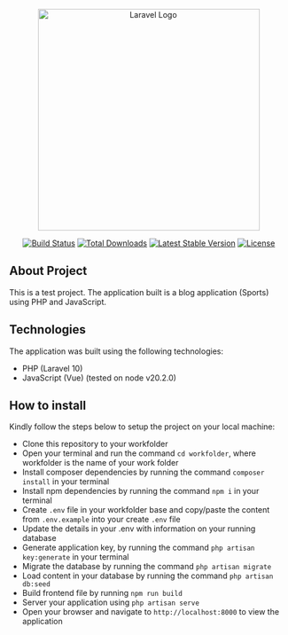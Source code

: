 <p align="center"><a href="https://laravel.com" target="_blank"><img src="https://raw.githubusercontent.com/laravel/art/master/logo-lockup/5%20SVG/2%20CMYK/1%20Full%20Color/laravel-logolockup-cmyk-red.svg" width="400" alt="Laravel Logo"></a></p>

<p align="center">
<a href="https://github.com/laravel/framework/actions"><img src="https://github.com/laravel/framework/workflows/tests/badge.svg" alt="Build Status"></a>
<a href="https://packagist.org/packages/laravel/framework"><img src="https://img.shields.io/packagist/dt/laravel/framework" alt="Total Downloads"></a>
<a href="https://packagist.org/packages/laravel/framework"><img src="https://img.shields.io/packagist/v/laravel/framework" alt="Latest Stable Version"></a>
<a href="https://packagist.org/packages/laravel/framework"><img src="https://img.shields.io/packagist/l/laravel/framework" alt="License"></a>
</p>

## About Project

This is a test project. The application built is a blog application (Sports) using PHP and JavaScript.

## Technologies 

The application was built using the following technologies:

- PHP (Laravel 10)
- JavaScript (Vue) (tested on node v20.2.0)

## How to install

Kindly follow the steps below to setup the project on your local machine:

- Clone this repository to your workfolder
- Open your terminal and run the command `cd workfolder`, where workfolder is the name of your work folder
- Install composer dependencies by running the command `composer install` in your terminal
- Install npm dependencies by running the command `npm i` in your terminal
- Create `.env` file in your workfolder base and copy/paste the content from `.env.example` into your create `.env` file
- Update the details in your .env with information on your running database
- Generate application key, by running the command `php artisan key:generate` in your terminal
- Migrate the database by running the command `php artisan migrate`
- Load content in your database by running the command `php artisan db:seed`
- Build frontend file by running `npm run build`
- Server your application using `php artisan serve`
- Open your browser and navigate to `http://localhost:8000` to view the application
